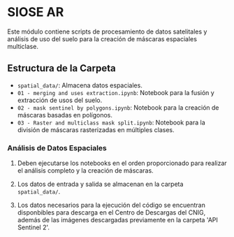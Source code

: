 # SIOSE AR

Este módulo contiene scripts de procesamiento de datos satelitales y análisis de uso del suelo para la creación de máscaras espaciales multiclase.

## Estructura de la Carpeta
- `spatial_data/`: Almacena datos espaciales.
- `01 - merging and uses extraction.ipynb`: Notebook para la fusión y extracción de usos del suelo.
- `02 - mask sentinel by polygons.ipynb`: Notebook para la creación de máscaras basadas en polígonos.
- `03 - Raster and multiclass mask split.ipynb`: Notebook para la división de máscaras rasterizadas en múltiples clases.

### Análisis de Datos Espaciales
1. Deben ejecutarse los notebooks en el orden proporcionado para realizar el análisis completo y la creación de máscaras.

2. Los datos de entrada y salida se almacenan en la carpeta `spatial_data/`.

3. Los datos necesarios para la ejecución del código se encuentran disponbibles para descarga en el Centro de Descargas del CNIG, además de las imágenes descargadas previamente en la carpeta 'API Sentinel 2'.
